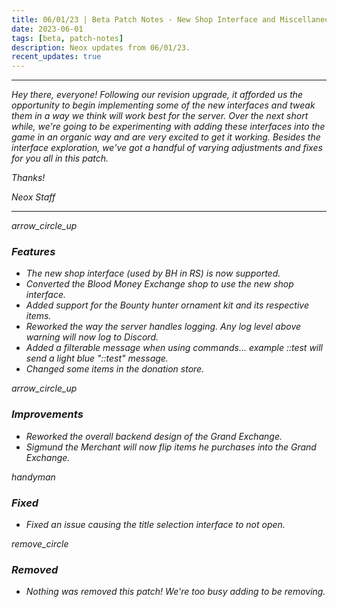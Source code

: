```yaml
---
title: 06/01/23 | Beta Patch Notes - New Shop Interface and Miscellaneous Changes
date: 2023-06-01
tags: [beta, patch-notes]
description: Neox updates from 06/01/23.
recent_updates: true
---
```


***
<em>Hey there, everyone! Following our revision upgrade, it afforded us the opportunity to begin implementing some of the new interfaces and tweak them in a way we think will work best for the server. Over the next short while, we're going to be experimenting with adding these interfaces into the game in an organic way and are very excited to get it working. Besides the interface exploration, we've got a handful of varying adjustments and fixes for you all in this patch.

<em>Thanks!

<em>Neox Staff<br>

***

<div class="spacer-large"></div>
<div class="changes-body">
    <div class="changes-body changes-row features">
        <div class="changes-row-header">
            <span class="icon">
                <span class="material-symbols-outlined">arrow_circle_up</span>
            </span>
            <h3>Features</h3>
        </div>
    </div>
</div>
<div class="spacer-small"></div>

- The new shop interface (used by BH in RS) is now supported.
- Converted the Blood Money Exchange shop to use the new shop interface.
- Added support for the Bounty hunter ornament kit and its respective items.
- Reworked the way the server handles logging. Any log level above warning will now log to Discord.
- Added a filterable message when using commands... example ::test will send a light blue "::test" message.
- Changed some items in the donation store.

<div class="spacer-medium"></div>
<div class="changes-body">
    <div class="changes-body changes-row improvements">
        <div class="changes-row-header">
            <span class="icon">
                <span class="material-symbols-outlined">arrow_circle_up</span>
            </span>
            <h3>Improvements</h3>
        </div>
    </div>
</div>
<div class="spacer-small"></div>

- Reworked the overall backend design of the Grand Exchange.
- Sigmund the Merchant will now flip items he purchases into the Grand Exchange.

<div class="spacer-medium"></div>
<div class="changes-body">
    <div class="changes-body changes-row fixed">
        <div class="changes-row-header">
            <span class="icon">
                <span class="material-symbols-outlined">handyman</span>
            </span>
            <h3>Fixed</h3>
        </div>
    </div>
</div>
<div class="spacer-small"></div>

- Fixed an issue causing the title selection interface to not open.

<div class="spacer-medium"></div>
<div class="changes-body">
    <div class="changes-body changes-row removed">
        <div class="changes-row-header">
            <span class="icon">
                <span class="material-symbols-outlined">remove_circle</span>
            </span>
            <h3>Removed</h3>
        </div>
    </div>
</div>
<div class="spacer-small"></div>

- Nothing was removed this patch! We're too busy adding to be removing.

<div class="spacer-medium"></div>
<br><br>

